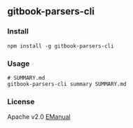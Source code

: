 ## gitbook-parsers-cli


### Install 

    npm install -g gitbook-parsers-cli

### Usage


    # SUMMARY.md
    gitbook-parsers-cli summary SUMMARY.md


### License

Apache v2.0 [EManual](https://github.com/EManual/License)

